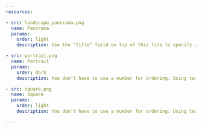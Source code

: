 ```yaml
---
resources:

- src: landscape_panorama.png
  name: Panorama
  params:
    order: light
    description: Use the "title" field on top of this file to specify a series name for a stylized appearance. It is hidden if "title" is unspecified.

- src: portrait.png
  name: Portrait
  params:
    order: dark
    description: You don't have to use a number for ordering. Using text is also possible. This could be helpful if you wish to arrange photos by their color scheme

- src: square.png
  name: Square
  params:
    order: light
    description: You don't have to use a number for ordering. Using text is also possible. This could be helpful if you wish to arrange photos by their color scheme

---
```

